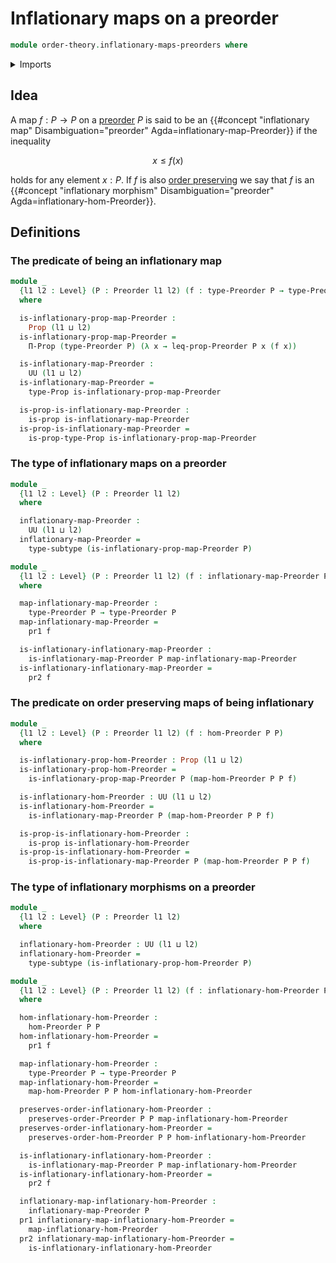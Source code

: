 # Inflationary maps on a preorder

```agda
module order-theory.inflationary-maps-preorders where
```

<details><summary>Imports</summary>

```agda
open import foundation.dependent-pair-types
open import foundation.propositions
open import foundation.subtypes
open import foundation.universe-levels

open import order-theory.order-preserving-maps-preorders
open import order-theory.preorders
```

</details>

## Idea

A map $f : P → P$ on a [preorder](order-theory.preorders.md) $P$ is said to be
an
{{#concept "inflationary map" Disambiguation="preorder" Agda=inflationary-map-Preorder}}
if the inequality

$$
  x \leq f(x)
$$

holds for any element $x : P$. If $f$ is also
[order preserving](order-theory.order-preserving-maps-preorders.md) we say that
$f$ is an
{{#concept "inflationary morphism" Disambiguation="preorder" Agda=inflationary-hom-Preorder}}.

## Definitions

### The predicate of being an inflationary map

```agda
module _
  {l1 l2 : Level} (P : Preorder l1 l2) (f : type-Preorder P → type-Preorder P)
  where

  is-inflationary-prop-map-Preorder :
    Prop (l1 ⊔ l2)
  is-inflationary-prop-map-Preorder =
    Π-Prop (type-Preorder P) (λ x → leq-prop-Preorder P x (f x))

  is-inflationary-map-Preorder :
    UU (l1 ⊔ l2)
  is-inflationary-map-Preorder =
    type-Prop is-inflationary-prop-map-Preorder

  is-prop-is-inflationary-map-Preorder :
    is-prop is-inflationary-map-Preorder
  is-prop-is-inflationary-map-Preorder =
    is-prop-type-Prop is-inflationary-prop-map-Preorder
```

### The type of inflationary maps on a preorder

```agda
module _
  {l1 l2 : Level} (P : Preorder l1 l2)
  where

  inflationary-map-Preorder :
    UU (l1 ⊔ l2)
  inflationary-map-Preorder =
    type-subtype (is-inflationary-prop-map-Preorder P)

module _
  {l1 l2 : Level} (P : Preorder l1 l2) (f : inflationary-map-Preorder P)
  where

  map-inflationary-map-Preorder :
    type-Preorder P → type-Preorder P
  map-inflationary-map-Preorder =
    pr1 f

  is-inflationary-inflationary-map-Preorder :
    is-inflationary-map-Preorder P map-inflationary-map-Preorder
  is-inflationary-inflationary-map-Preorder =
    pr2 f
```

### The predicate on order preserving maps of being inflationary

```agda
module _
  {l1 l2 : Level} (P : Preorder l1 l2) (f : hom-Preorder P P)
  where

  is-inflationary-prop-hom-Preorder : Prop (l1 ⊔ l2)
  is-inflationary-prop-hom-Preorder =
    is-inflationary-prop-map-Preorder P (map-hom-Preorder P P f)

  is-inflationary-hom-Preorder : UU (l1 ⊔ l2)
  is-inflationary-hom-Preorder =
    is-inflationary-map-Preorder P (map-hom-Preorder P P f)

  is-prop-is-inflationary-hom-Preorder :
    is-prop is-inflationary-hom-Preorder
  is-prop-is-inflationary-hom-Preorder =
    is-prop-is-inflationary-map-Preorder P (map-hom-Preorder P P f)
```

### The type of inflationary morphisms on a preorder

```agda
module _
  {l1 l2 : Level} (P : Preorder l1 l2)
  where

  inflationary-hom-Preorder : UU (l1 ⊔ l2)
  inflationary-hom-Preorder =
    type-subtype (is-inflationary-prop-hom-Preorder P)

module _
  {l1 l2 : Level} (P : Preorder l1 l2) (f : inflationary-hom-Preorder P)
  where

  hom-inflationary-hom-Preorder :
    hom-Preorder P P
  hom-inflationary-hom-Preorder =
    pr1 f

  map-inflationary-hom-Preorder :
    type-Preorder P → type-Preorder P
  map-inflationary-hom-Preorder =
    map-hom-Preorder P P hom-inflationary-hom-Preorder

  preserves-order-inflationary-hom-Preorder :
    preserves-order-Preorder P P map-inflationary-hom-Preorder
  preserves-order-inflationary-hom-Preorder =
    preserves-order-hom-Preorder P P hom-inflationary-hom-Preorder

  is-inflationary-inflationary-hom-Preorder :
    is-inflationary-map-Preorder P map-inflationary-hom-Preorder
  is-inflationary-inflationary-hom-Preorder =
    pr2 f

  inflationary-map-inflationary-hom-Preorder :
    inflationary-map-Preorder P
  pr1 inflationary-map-inflationary-hom-Preorder =
    map-inflationary-hom-Preorder
  pr2 inflationary-map-inflationary-hom-Preorder =
    is-inflationary-inflationary-hom-Preorder
```
